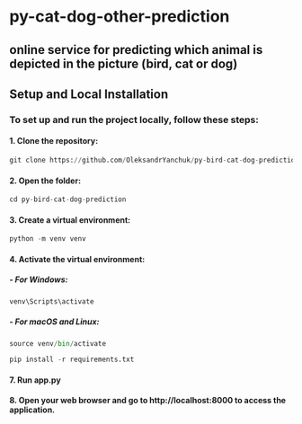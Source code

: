 # py-cat-dog-other-prediction
## online service for predicting which animal is depicted in the picture (bird, cat or dog)

## Setup and Local Installation

### To set up and run the project locally, follow these steps:

#### 1.  Clone the repository:

```python
git clone https://github.com/OleksandrYanchuk/py-bird-cat-dog-prediction.git
```
#### 2. Open the folder:
```python
cd py-bird-cat-dog-prediction
```
#### 3. Create a virtual environment:
```python
python -m venv venv
```
#### 4. Activate the virtual environment:
   
##### - For Windows:
```python
venv\Scripts\activate
```
##### -	For macOS and Linux:
```python
source venv/bin/activate
```

```python
pip install -r requirements.txt
```

#### 7. Run app.py

#### 8. Open your web browser and go to http://localhost:8000 to access the application.
